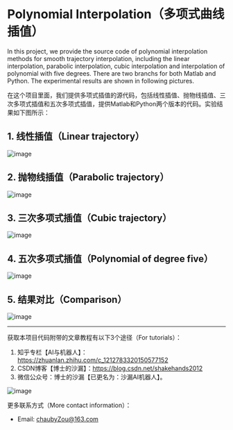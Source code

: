 # Polynomial Interpolation（多项式曲线插值）
In this project, we provide the source code of polynomial interpolation methods for smooth trajectory interpolation, including the linear interpolation, parabolic interpolation, cubic interpolation and interpolation of polynomial with five degrees. There are two branchs for both Matlab and Python. The experimental results are shown in following pictures.

在这个项目里面，我们提供多项式插值的源代码，包括线性插值、抛物线插值、三次多项式插值和五次多项式插值，提供Matlab和Python两个版本的代码。实验结果如下图所示：



## 1. 线性插值（Linear trajectory）

![image](https://github.com/chauby/PolynomialInterpolation/blob/main/results/linear.png)

## 2. 抛物线插值（Parabolic trajectory）

![image](https://github.com/chauby/PolynomialInterpolation/blob/main/results/parabolic.png)

## 3. 三次多项式插值（Cubic trajectory）

![image](https://github.com/chauby/PolynomialInterpolation/blob/main/results/cubic.png)

## 4. 五次多项式插值（Polynomial of degree five）

![image](https://github.com/chauby/PolynomialInterpolation/blob/main/results/poly_5.png)

## 5. 结果对比（Comparison）

![image](https://github.com/chauby/PolynomialInterpolation/blob/main/results/comparison.png)

---

获取本项目代码附带的文章教程有以下3个途径（For tutorials）：

1. 知乎专栏【AI与机器人】：https://zhuanlan.zhihu.com/c_1212783320150577152
2. CSDN博客【博士的沙漏】：https://blog.csdn.net/shakehands2012
3. 微信公众号：博士的沙漏【已更名为：沙漏AI机器人】。

![image](https://github.com/chauby/PolynomialInterpolation/blob/main/qrcode.jpg)



更多联系方式（More contact information）：

- Email: chaubyZou@163.com
